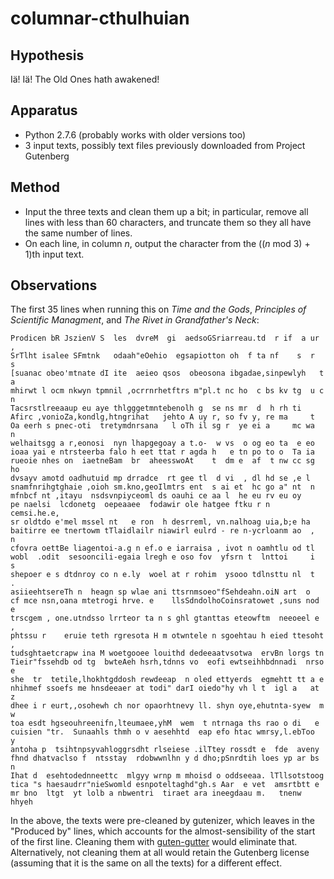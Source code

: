 columnar-cthulhuian
===================

Hypothesis
----------

Iä! Iä! The Old Ones hath awakened!

Apparatus
---------

*   Python 2.7.6 (probably works with older versions too)
*   3 input texts, possibly text files previously downloaded from
    Project Gutenberg

Method
------

*   Input the three texts and clean them up a bit; in particular, remove
    all lines with less than 60 characters, and truncate them so they all
    have the same number of lines.
*   On each line, in column _n_, output the character from the
    ((_n_ mod 3) + 1)th input text.

Observations
------------

The first 35 lines when running this on _Time and the Gods_, _Principles
of Scientific Managment_, and _The Rivet in Grandfather's Neck_:

    Prodicen bR JszienV S  les  dvreM  gi  aedsoGSriarreau.td  r if  a ur ,
    SrTlht isalee SFmtnk   odaah"eOehio  egsapiotton oh  f ta nf    s  r  s
    [suanac obeo'mtnate dI ite  aeieo qsos  obeosona ibgadae,sinpewlyh   t  a
    mhirwt l ocm nkwyn tpmnil ,ocrrnrhetftrs m"pl.t nc ho  c bs kv tg  u c  n
    Tacsrstlreeaaup eu aye thlgggetmntebenolh g  se ns mr  d  h rh ti     
    Afirc ,vonioZa,kondlg,htngrihat   jehto A uy r, so fv y, re ma     t
    Oa eerh s pnec-oti  tretymdnrsana   l oTh il sg r  ye ei a     mc wa  n 
    welhaitsgg a r,eonosi  nyn lhapgegoay a t.o-  w vs  o og eo ta  e eo  
    ioaa yai e ntrsteerba falo h eet ttat r agda h   e tn po to o  Ta ia  
    rueoie nhes on  iaetneBam  br  aheesswoAt    t  dm e  af  t nw cc sg ho 
    dvsayv amotd oadhutuid mp drradce  rt gee tl  d vi  , dl hd se ,e l   
    snamfnrihgtghaie ,oioh sm.kno,geoIlmtrs ent  s ai et  hc go a" nt  n  
    mfnbcf nt ,itayu  nsdsvnpiyceoml ds oauhi ce aa l  he eu rv eu oy 
    pe naelsi  lcdonetg  oepeaaee  fodawir ole hatgee ftku r n  cemsi.he.e,
    sr oldtdo e'mel mssel nt   e ron  h desrreml, vn.nalhoag uia,b;e ha  
    baitirre ee tnertowm tTlaidlailr niawirl eulrd - re n-ycrloanm ao  ,  n
    cfovra oettBe liagentoi-a.g n ef.o e iarraisa , ivot n oamhtlu od tl 
    wobl  .odit  sesooncili-egaia lregh e oso fov  yfsrn t  lnttoi     i  s 
    shepoer e s dtdnroy co n e.ly  woel at r rohim  ysooo tdlnsttu nl  t  .
    asiieehtsereTh n  heagn sp wlae ani ttsrnmsoeo"fSehdeahn.oiN art  o
    cf mce nsn,oana mtetrogi hrve. e    llsSdndolhoCoinsratowet ,suns nod e
    trscgem , one.utndsso lrrteor ta n s ghl gtanttas eteowftm  neeoeel e  ,
    phtssu r    eruie teth rgresota H m otwntele n sgoehtau h eied ttesoht ,
    tudsghtaetcrapw ina M woetgooee louithd dedeeaatvsotwa  ervBn lorgs tn 
    Tieir"fssehdb od tg  bwteAeh hsrh,tdnns vo  eofi ewtseihhbdnnadi  nrso e  
    she  tr  tetile,lhokhtgddosh rewdeeap  n oled ettyerds  egmehtt tt a e
    nhihmef ssoefs me hnsdeeaer at todi" darI oiedo"hy vh l t  igl a   at z 
    dhee i r eurt,,osohewh ch nor opaorhtnevy ll. shyn oye,ehutnta-syew  m w
    toa esdt hgseouhreenifn,lteumaee,yhM  wem  t ntrnaga ths rao o di   e
    cuisien "tr.  Sunaahls thmh o v aesehhtd  eap efo htac wmrsy,l.ebToo   y
    antoha p  tsihtnpsyvahloggrsdht rlseiese .ilTtey rossdt e  fde  aveny
    fhnd dhatvaclso f  ntsstay  rdobwwnlhn y d dho;pSnrdtih loes yp ar bs n
    Ihat d  esehtodednneettc  mlgyy wrnp m mhoisd o oddseeaa. lTllsotstoog
    tica "s haesaudrr"nieSwomld esnpoteltaghd"gh.s Aar  e vet  amsrtbtt e  
    mr bno  ltgt  yt lolb a nbwentri  tiraet ara ineegdaau m.   tnenw hhyeh 

In the above, the texts were pre-cleaned by gutenizer, which leaves in the
"Produced by" lines, which accounts for the almost-sensibility of the start
of the first line.  Cleaning them with [guten-gutter](../guten-gutter) would
eliminate that.  Alternatively, not cleaning them at all would retain the
Gutenberg license (assuming that it is the same on all the texts) for a
different effect.
